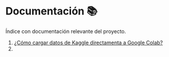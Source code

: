 # Documentación 📚

Índice con documentación relevante del proyecto.

1. [¿Cómo cargar datos de Kaggle directamenta a Google Colab?](https://github.com/alcazar90/CC5205-3-proyecto/tree/main/doc/kaggle_y_googleColab.md)
1.
